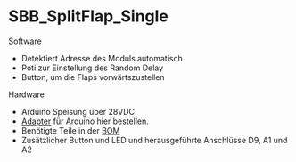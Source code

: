 # SBB_SplitFlap_Single

Software
- Detektiert Adresse des Moduls automatisch
- Poti zur Einstellung des Random Delay
- Button, um die Flaps vorwärtszustellen

Hardware
- Arduino Speisung über 28VDC
- [Adapter](https://oshpark.com/shared_projects/LYlTgTWD) für Arduino hier bestellen.
- Benötigte Teile in der [BOM](https://github.com/sxwid/SBB_SplitFlap_Single/blob/main/fallblatt_single.csv)
- Zusätzlicher Button und LED und herausgeführte Anschlüsse D9, A1 und A2
